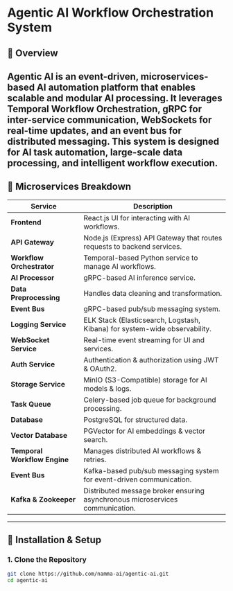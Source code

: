 ﻿# Agentic AI Workflow Orchestration System
## 📌 Overview
Agentic AI is an **event-driven, microservices-based AI automation platform** that enables scalable and modular AI processing. It leverages **Temporal Workflow Orchestration, gRPC for inter-service communication, WebSockets for real-time updates, and an event bus for distributed messaging**.
This system is designed for **AI task automation, large-scale data processing, and intelligent workflow execution**.
---
## 📌 Microservices Breakdown
| Service | Description |
|---------|------------|
| **Frontend** | React.js UI for interacting with AI workflows. |
| **API Gateway** | Node.js (Express) API Gateway that routes requests to backend services. |
| **Workflow Orchestrator** | Temporal-based Python service to manage AI workflows. |
| **AI Processor** | gRPC-based AI inference service. |
| **Data Preprocessing** | Handles data cleaning and transformation. |
| **Event Bus** | gRPC-based pub/sub messaging system. |
| **Logging Service** | ELK Stack (Elasticsearch, Logstash, Kibana) for system-wide observability. |
| **WebSocket Service** | Real-time event streaming for UI and services. |
| **Auth Service** | Authentication & authorization using JWT & OAuth2. |
| **Storage Service** | MinIO (S3-Compatible) storage for AI models & logs. |
| **Task Queue** | Celery-based job queue for background processing. |
| **Database** | PostgreSQL for structured data. |
| **Vector Database** | PGVector for AI embeddings & vector search. |
| **Temporal Workflow Engine** | Manages distributed AI workflows & retries. |
| **Event Bus** | Kafka-based pub/sub messaging system for event-driven communication. |
| **Kafka & Zookeeper** | Distributed message broker ensuring asynchronous microservices communication. |

---
## 📌 Installation & Setup
### **1. Clone the Repository**
```sh
git clone https://github.com/namma-ai/agentic-ai.git
cd agentic-ai